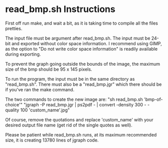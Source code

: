 # read_bmp.sh Instructions
First off run make, and wait a bit, as it is taking time to compile all the files pretties.

The input file must be argument after read_bmp.sh. The input must be 24-bit and exported without color space information. I recommend using GIMP, as the option to "Do not write color space information" is readily available during exporting.

To prevent the graph going outside the bounds of the image, the maximum size of the bmp should be 95 x 145 pixels.

To run the program, the input must be in the same directory as "read_bmp.sh". There must also be a "read_bmp.jgr" which there should be if you've ran the make command.

The two commands to create the new image are:
"sh read_bmp.sh 'bmp-of-choice'"
"jgraph -P read_bmp.jgr | ps2pdf - | convert -density 300 - -quality 100 'custom_name'.jpg"

Of course, remove the quotations and replace 'custom_name' with your desired output file name (get rid of the single quotes as well).

Please be patient while read_bmp.sh runs, at its maximum recommended size, it is creating 13780 lines of jgraph code.
